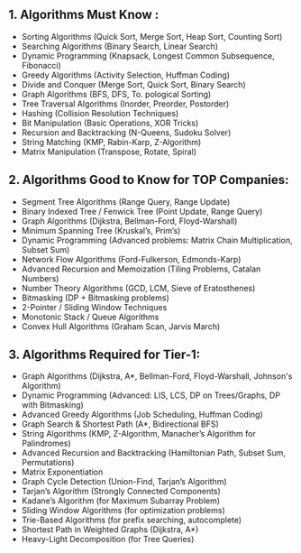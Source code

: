 ## 1. Algorithms Must Know :
   
- Sorting Algorithms (Quick Sort, Merge Sort, Heap Sort, Counting Sort) <br>
- Searching Algorithms (Binary Search, Linear Search)<br>
- Dynamic Programming (Knapsack, Longest Common Subsequence, Fibonacci)<br>
- Greedy Algorithms (Activity Selection, Huffman Coding)<br>
- Divide and Conquer (Merge Sort, Quick Sort, Binary Search)<br>
- Graph Algorithms (BFS, DFS, To.  pological Sorting)<br>
- Tree Traversal Algorithms (Inorder, Preorder, Postorder)<br>
- Hashing (Collision Resolution Techniques)<br>
- Bit Manipulation (Basic Operations, XOR Tricks)<br>
- Recursion and Backtracking (N-Queens, Sudoku Solver)<br>
- String Matching (KMP, Rabin-Karp, Z-Algorithm)<br>
- Matrix Manipulation (Transpose, Rotate, Spiral)<br>

## 2. Algorithms Good to Know for TOP Companies:
   
- Segment Tree Algorithms (Range Query, Range Update) <br>
- Binary Indexed Tree / Fenwick Tree (Point Update, Range Query) <br>
- Graph Algorithms (Dijkstra, Bellman-Ford, Floyd-Warshall) <br>
- Minimum Spanning Tree (Kruskal’s, Prim’s) <br>
- Dynamic Programming (Advanced problems: Matrix Chain Multiplication, Subset Sum) <br>
- Network Flow Algorithms (Ford-Fulkerson, Edmonds-Karp) <br>
- Advanced Recursion and Memoization (Tiling Problems, Catalan Numbers) <br>
- Number Theory Algorithms (GCD, LCM, Sieve of Eratosthenes) <br>
- Bitmasking (DP + Bitmasking problems) <br>
- 2-Pointer / Sliding Window Techniques <br>
- Monotonic Stack / Queue Algorithms <br>
- Convex Hull Algorithms (Graham Scan, Jarvis March) <br>

## 3. Algorithms Required for Tier-1:
- Graph Algorithms (Dijkstra, A*, Bellman-Ford, Floyd-Warshall, Johnson's Algorithm)  <br>
- Dynamic Programming (Advanced: LIS, LCS, DP on Trees/Graphs, DP with Bitmasking) <br>
- Advanced Greedy Algorithms (Job Scheduling, Huffman Coding) <br>
- Graph Search & Shortest Path (A*, Bidirectional BFS) <br>
- String Algorithms (KMP, Z-Algorithm, Manacher’s Algorithm for Palindromes) <br>
- Advanced Recursion and Backtracking (Hamiltonian Path, Subset Sum, Permutations) <br>
- Matrix Exponentiation <br>
- Graph Cycle Detection (Union-Find, Tarjan’s Algorithm) <br>
- Tarjan’s Algorithm (Strongly Connected Components) <br>
- Kadane’s Algorithm (for Maximum Subarray Problem) <br>
- Sliding Window Algorithms (for optimization problems) <br>
- Trie-Based Algorithms (for prefix searching, autocomplete) <br>
- Shortest Path in Weighted Graphs (Dijkstra, A*) <br>
- Heavy-Light Decomposition (for Tree Queries) <br>

